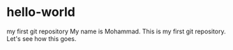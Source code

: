 # hello-world
my first git repository
My name is Mohammad. This is my first git repository. Let's see how this goes.
